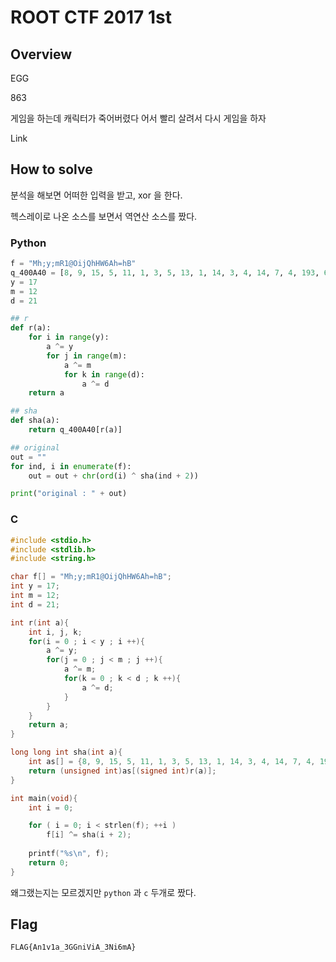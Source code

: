# ROOT CTF 2017 1st
## Overview
EGG

863

게임을 하는데 캐릭터가 죽어버렸다 
어서 빨리 살려서 다시 게임을 하자 

Link

## How to solve

분석을 해보면 어떠한 입력을 받고, xor 을 한다.

헥스레이로 나온 소스를 보면서 역연산 소스를 짰다.

### Python

```python
f = "Mh;y;mR1@OijQhHW6Ah=hB"
q_400A40 = [8, 9, 15, 5, 11, 1, 3, 5, 13, 1, 14, 3, 4, 14, 7, 4, 193, 6, 6, 12, 15, 10, 12, 10, 2, 13, 8, 7, 3, 7, 1, 7, 5, 8, 12, 3, 4, 11, 14, 5, 1, 11, 0, 3, 9, 4, 5, 6, 8, 12, 5, 3, 10, 15, 3, 14, 15, 4, 8, 10, 11, 15, 2]
y = 17
m = 12
d = 21

## r
def r(a):
    for i in range(y):
        a ^= y
        for j in range(m):
            a ^= m
            for k in range(d):
                a ^= d
    return a

## sha
def sha(a):
    return q_400A40[r(a)]

## original
out = ""
for ind, i in enumerate(f):
    out = out + chr(ord(i) ^ sha(ind + 2))

print("original : " + out)
```

### C
```c
#include <stdio.h>
#include <stdlib.h>
#include <string.h>

char f[] = "Mh;y;mR1@OijQhHW6Ah=hB";
int y = 17;
int m = 12;
int d = 21;

int r(int a){
    int i, j, k;
    for(i = 0 ; i < y ; i ++){
        a ^= y;
        for(j = 0 ; j < m ; j ++){
            a ^= m;
            for(k = 0 ; k < d ; k ++){
                a ^= d;
            }
        }
    }
    return a;
}

long long int sha(int a){
    int as[] = {8, 9, 15, 5, 11, 1, 3, 5, 13, 1, 14, 3, 4, 14, 7, 4, 193, 6, 6, 12, 15, 10, 12, 10, 2, 13, 8, 7, 3, 7, 1, 7, 5, 8, 12, 3, 4, 11, 14, 5, 1, 11, 0, 3, 9, 4, 5, 6, 8, 12, 5, 3, 10, 15, 3, 14, 15, 4, 8, 10, 11, 15, 2};
    return (unsigned int)as[(signed int)r(a)];
}

int main(void){
    int i = 0;

    for ( i = 0; i < strlen(f); ++i )
        f[i] ^= sha(i + 2);
    
    printf("%s\n", f);
    return 0;
}
```

왜그랬는지는 모르겠지만 `python` 과 `c` 두개로 짰다.

## Flag
`FLAG{An1v1a_3GGniViA_3Ni6mA}`